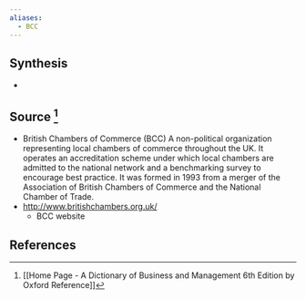 ```yaml
---
aliases:
  - BCC
---
```

## Synthesis
- 
## Source [^1]
- British Chambers of Commerce (BCC) A non-political organization representing local chambers of commerce throughout the UK. It operates an accreditation scheme under which local chambers are admitted to the national network and a benchmarking survey to encourage best practice. It was formed in 1993 from a merger of the Association of British Chambers of Commerce and the National Chamber of Trade.
- http://www.britishchambers.org.uk/
	- BCC website
## References

[^1]: [[Home Page - A Dictionary of Business and Management 6th Edition by Oxford Reference]]